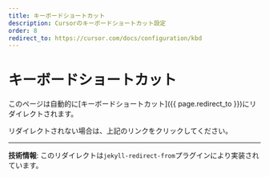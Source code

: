 ```yaml
---
title: キーボードショートカット
description: Cursorのキーボードショートカット設定
order: 8
redirect_to: https://cursor.com/docs/configuration/kbd
---
```


<!-- このページはJekyllのリダイレクトプラグインにより自動的にリダイレクトされます -->

# キーボードショートカット

このページは自動的に[キーボードショートカット]({{ page.redirect_to }})にリダイレクトされます。

リダイレクトされない場合は、上記のリンクをクリックしてください。

---

**技術情報**: このリダイレクトは`jekyll-redirect-from`プラグインにより実装されています。
